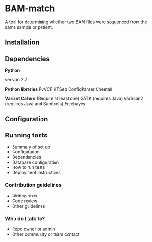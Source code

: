 # BAM-match #

A tool for determining whether two BAM files were sequenced from the same sample or patient. 

## Installation ##

## Dependencies ##

**Python** 

version 2.7

**Python libraries**
PyVCF
HTSeq
ConfigParser
Cheetah

**Variant Callers**
(Require at least one)
GATK (requires Java)
VarScan2 (requires Java and Samtools)
Freebayes


## Configuration ##

## Running tests ##


* Summary of set up
* Configuration
* Dependencies
* Database configuration
* How to run tests
* Deployment instructions

### Contribution guidelines ###

* Writing tests
* Code review
* Other guidelines

### Who do I talk to? ###

* Repo owner or admin
* Other community or team contact